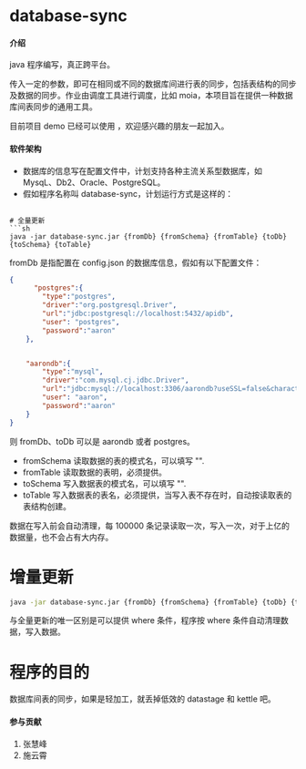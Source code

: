# database-sync

#### 介绍

java 程序编写，真正跨平台。

传入一定的参数，即可在相同或不同的数据库间进行表的同步，包括表结构的同步及数据的同步。作业由调度工具进行调度，比如 moia，本项目旨在提供一种数据库间表同步的通用工具。

目前项目 demo 已经可以使用 ，欢迎感兴趣的朋友一起加入。

#### 软件架构

- 数据库的信息写在配置文件中，计划支持各种主流关系型数据库，如 MysqL、Db2、Oracle、PostgreSQL。
- 假如程序名称叫 database-sync，计划运行方式是这样的：

```shell

# 全量更新
```sh
java -jar database-sync.jar {fromDb} {fromSchema} {fromTable} {toDb} {toSchema} {toTable}
```
fromDb 是指配置在 config.json 的数据库信息，假如有以下配置文件：

```json
{
      "postgres":{
        "type":"postgres",
        "driver":"org.postgresql.Driver",
        "url":"jdbc:postgresql://localhost:5432/apidb",
        "user": "postgres",
        "password":"aaron"
    },


    "aarondb":{
        "type":"mysql",
        "driver":"com.mysql.cj.jdbc.Driver",
        "url":"jdbc:mysql://localhost:3306/aarondb?useSSL=false&characterEncoding=utf8&serverTimezone=UTC",
        "user": "aaron",
        "password":"aaron"
    }
}
```

则 fromDb、toDb 可以是 aarondb 或者 postgres。

- fromSchema 读取数据的表的模式名，可以填写 "".
- fromTable 读取数据的表明，必须提供。
- toSchema 写入数据表的模式名，可以填写 "".
- toTable 写入数据表的表名，必须提供，当写入表不存在时，自动按读取表的表结构创建。

数据在写入前会自动清理，每 100000 条记录读取一次，写入一次，对于上亿的数据量，也不会占有大内存。


# 增量更新
```sh
java -jar database-sync.jar {fromDb} {fromSchema} {fromTable} {toDb} {toSchema} {toTable} [whereClause]
```

与全量更新的唯一区别是可以提供 where 条件，程序按 where 条件自动清理数据，写入数据。

# 程序的目的

数据库间表的同步，如果是轻加工，就丢掉低效的 datastage 和 kettle 吧。

#### 参与贡献

1. 张慧峰
2. 施云霄
